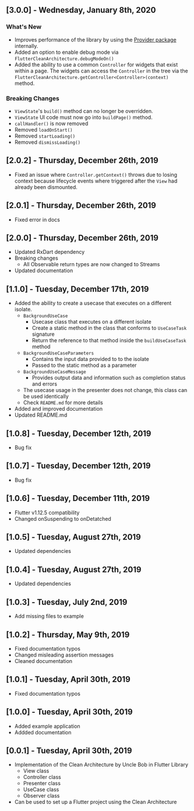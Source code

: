 ## [3.0.0] - Wednesday, January 8th, 2020
### What's New
- Improves performance of the library by using the [Provider package](https://pub.dev/packages/provider) internally.
- Added an option to enable debug mode via `FlutterCleanArchitecture.debugModeOn()`
- Added the ability to use a common `Controller` for widgets that exist within a page.
The widgets can access the `Controller` in the tree via the `FlutterCleanArchitecture.getController<Controller>(context)` method.

### Breaking Changes
- `ViewState`'s `build()` method can no longer be overridden.
- `ViewState` UI code must now go into `buildPage()` method.
- `callHandler()` is now removed
- Removed `loadOnStart()`
- Removed `startLoading()`
- Removed `dismissLoading()`

## [2.0.2] - Thursday, December 26th, 2019

* Fixed an issue where `Controller.getContext()` throws due to losing context because lifecycle events where triggered after the `View` had already been dismounted.

## [2.0.1] - Thursday, December 26th, 2019

* Fixed error in docs

## [2.0.0] - Thursday, December 26th, 2019

* Updated RxDart dependency
* Breaking changes
  * All Observable return types are now changed to Streams
* Updated documentation

## [1.1.0] - Tuesday, December 17th, 2019

* Added the ability to create a usecase that executes on a different isolate.
    * `BackgroundUseCase`
        * Usecase class that executes on a different isolate
        * Create a static method in the class that conforms to `UseCaseTask` signature
        * Return the reference to that method inside the `buildUseCaseTask` method
    * `BackgroundUseCaseParameters`
        * Contains the input data provided to to the isolate
        * Passed to the static method as a parameter
    * `BackgroundUseCaseMessage`
        * Provides output data and information such as completion status and errors
    * The usecase usage in the presenter does not change, this class can be used identically
    * Check `README.md` for more details
* Added and improved documentation
* Updated README.md

## [1.0.8] - Tuesday, December 12th, 2019

* Bug fix

## [1.0.7] - Tuesday, December 12th, 2019

* Bug fix

## [1.0.6] - Tuesday, December 11th, 2019

* Flutter v1.12.5 compatibility
* Changed onSuspending to onDetatched

## [1.0.5] - Tuesday, August 27th, 2019

* Updated dependencies

## [1.0.4] - Tuesday, August 27th, 2019

* Updated dependencies

## [1.0.3] - Tuesday, July 2nd, 2019

* Add missing files to example

## [1.0.2] - Thursday, May 9th, 2019

* Fixed documentation typos
* Changed misleading assertion messages
* Cleaned documentation

## [1.0.1] - Tuesday, April 30th, 2019

* Fixed documentation typos

## [1.0.0] - Tuesday, April 30th, 2019

* Added example application
* Addded documentation

## [0.0.1] - Tuesday, April 30th, 2019

* Implementation of the Clean Architecture by Uncle Bob in Flutter Library
  * View class
  * Controller class
  * Presenter class
  * UseCase class
  * Observer class
* Can be used to set up a Flutter project using the Clean Architecture
